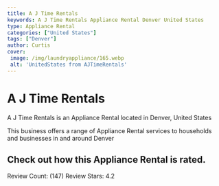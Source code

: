 ```yaml
---
title: A J Time Rentals
keywords: A J Time Rentals Appliance Rental Denver United States 
type: Appliance Rental 
categories: ["United States"]
tags: ["Denver"]
author: Curtis
cover:
 image: /img/laundryappliance/165.webp
 alt: 'UnitedStates from AJTimeRentals'
---
```


# A J Time Rentals
A J Time Rentals is an Appliance Rental located in Denver, United States

This business offers a range of Appliance Rental services to households and businesses in and around Denver

## Check out how this Appliance Rental is rated.
Review Count: (147)
Review Stars: 4.2
